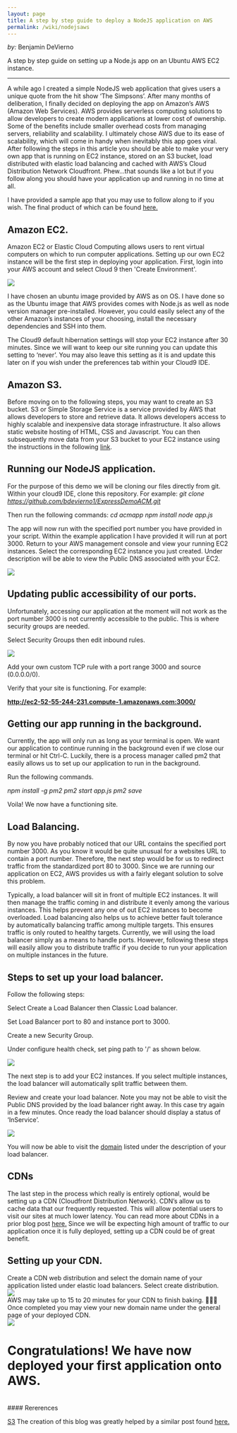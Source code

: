 ```yaml
---
layout: page
title: A step by step guide to deploy a NodeJS application on AWS
permalink: /wiki/nodejsaws
---
```


*by:* Benjamin DeVierno

A step by step guide on setting up a Node.js app on an Ubuntu AWS EC2 instance.

---

<link type="text/css" rel="stylesheet" href="/assets/css/lightslider.min.css" />
<script src="https://ajax.googleapis.com/ajax/libs/jquery/1.11.0/jquery.min.js"></script>
<script src="/assets/js/ligrun.sh
htslider.min.js"></script>

A while ago I created a simple NodeJS web application that gives users a unique quote from the hit show ‘The Simpsons’. After many months of deliberation, I finally decided on deploying the app on Amazon’s AWS (Amazon Web Services). AWS provides serverless computing solutions to allow developers to create modern applications at lower cost of ownership. Some of the benefits include smaller overhead costs from managing servers, reliability and scalability. I ultimately chose AWS due to its ease of scalability, which will come in handy when inevitably this app goes viral. After following the steps in this article you should be able to make your very own app that is running on EC2 instance, stored on an S3 bucket, load distributed with elastic load balancing and cached with AWS’s Cloud Distribution Network Cloudfront. Phew…that sounds like a lot but if you follow along you should have your application up and running in no time at all.

I have provided a sample app that you may use to follow along to if you wish. The final product of which can be found [here.](https://d2atvopqlkjqa5.cloudfront.net)

## Amazon EC2.

Amazon EC2 or Elastic Cloud Computing allows users to rent virtual computers on which to run computer applications. 
Setting up our own EC2 instance will be the first step in deploying your application. First, login into your AWS account and select Cloud 9 then 'Create Environment'. 

<img src="/wiki/awsNodeJS/steps/step3.png">

I have chosen an ubuntu image provided by AWS as on OS. I have done so as the Ubuntu image that AWS provides comes with Node.js as well as node version manager pre-installed. However, you could easily select any of the other Amazon’s instances of your choosing, install the necessary dependencies and SSH into them. 

The Cloud9 default hibernation settings will stop your EC2 instance after 30 minutes. Since we will want to keep our site running you can update this setting to ‘never’. You may also leave this setting as it is and update this later on if you wish under the preferences tab within your Cloud9 IDE.

## Amazon S3.

Before moving on to the following steps, you may want to create an S3 bucket. S3 or Simple Storage Service is a service provided by AWS that allows developers to store and retrieve data. It allows developers access to highly scalable and inexpensive data storage infrastructure. It also allows static website hosting of HTML, CSS and Javascript. You can then subsequently move data from your S3 bucket to your EC2 instance using the instructions in the following [link](https://docs.aws.amazon.com/AWSEC2/latest/UserGuide/AmazonS3.html). 


## Running our NodeJS application.

For the purpose of this demo we will be cloning our files directly from git.
Within your cloud9 IDE, clone this repository. For example:
*git clone https://github.com/bdevierno1/ExpressDemoACM.git*

Then run the following commands:
*cd acmapp*
*npm install*
*node app.js*

The app will now run with the specified port number you have provided in your script. Within the example application I have provided it will run at port 3000. Return to your AWS management console and view your running EC2 instances. Select the corresponding EC2 instance you just created.
Under description will be able to view the Public DNS associated with your EC2. 

<img src="/wiki/awsNodeJS/steps/step4.png">

## Updating public accessibility of our ports.

Unfortunately, accessing our application at the moment will not work as the port number 3000 is not currently accessible to the public. This is where security groups are needed. 

Select Security Groups then edit inbound rules.

<img src="/wiki/awsNodeJS/steps/step5.png">

Add your own custom TCP rule with a port range 3000 and source (0.0.0.0/0).

Verify that your site is functioning. For example:

**http://ec2-52-55-244-231.compute-1.amazonaws.com:3000/**

## Getting our app running in the background.

Currently, the app will only run as long as your terminal is open. We want our application to continue running in the background even if we close our terminal or hit Ctrl-C. Luckily, there is a process manager called pm2 that easily allows us to set up our application to run in the background.

Run the following commands.

*npm install -g pm2*
*pm2 start app.js*
*pm2 save*

Voila! We now have a functioning site.

## Load Balancing.

By now you have probably noticed that our URL contains the specified port number 3000. As you know it would be quite unusual for a websites URL to contain a port number. Therefore, the next step would be for us to redirect traffic from the standardized port 80 to 3000. Since we are running our application on EC2, AWS provides us with a fairly elegant solution to solve this problem.

Typically, a load balancer will sit in front of multiple EC2 instances. It will then manage the traffic coming in and distribute it evenly among the various instances. This helps prevent any one of out EC2 instances to become overloaded. Load balancing also helps us to achieve better fault tolerance by automatically balancing traffic among multiple targets. This ensures traffic is only routed to healthy targets. Currently, we will using the load balancer simply as a means to handle ports. However, following these steps will easily allow you to distribute traffic if you decide to run your application on multiple instances in the future.

## Steps to set up your load balancer.
Follow the following steps:

Select Create a Load Balancer then Classic Load balancer.

Set Load Balancer port to 80 and instance port to 3000.

Create a new Security Group. 

Under configure health check, set ping path to '/' as shown below.

<img src="/wiki/awsNodeJS/steps/step6.png">

The next step is to add your EC2 instances. If you select multiple instances, the load balancer will automatically split traffic between them.

Review and create your load balancer. Note you may not be able to visit the Public DNS provided by the load balancer right away. In this case try again in a few minutes. Once ready the load balancer should display a status of ‘InService’.

<img src="/wiki/awsNodeJS/steps/step7.png">

You will now be able to visit the [domain](http://simpsons-2003060048.us-east-1.elb.amazonaws.com/) listed under the description of your load balancer. 

## CDNs

The last step in the process which really is entirely optional, would be setting up a CDN (Cloudfront Distribution Network).  CDN’s allow us to cache data that our frequently requested. This will allow potential users to visit our sites at much lower latency. You can read more about CDNs in a prior blog post [here.](https://gwadvnet20.github.io/wiki/cloudfront) Since we will be expecting high amount of traffic to our application once it is fully deployed, setting up a CDN could be of great benefit.

## Setting up your CDN.

Create a CDN  web distribution and select the domain name of your application listed under elastic load balancers. Select create distribution.
<br/>
<img src="/wiki/awsNodeJS/steps/step9.png">
<br/>
AWS may take up to 15 to 20 minutes for your CDN to finish baking. 👨🏻‍🍳
Once completed you may view your new domain name under the general page of your deployed CDN.
<br/>
<img src="/wiki/awsNodeJS/steps/step10.png">
<br/>
# Congratulations! We have now deployed your first application onto AWS.
<br/>
#### Rererences

[S3](https://aws.amazon.com/s3/)
The creation of this blog was greatly helped by a similar post found [here.](https://medium.com/@nishankjaintdk/setting-up-a-node-js-app-on-a-linux-ami-on-an-aws-ec2-instance-with-nginx-59cbc1bcc68c)
